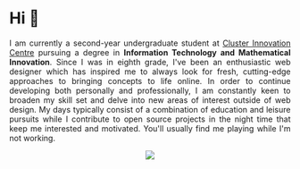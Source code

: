 <!--
  <p align="center">
    <img src="https://github.com/charvimehradu/charvimehradu/assets/121369234/068944dc-a456-4671-b538-f5d1a784ad71" alt="Charvi's Vision Board" height="400"/>
  </p>
-->


 <!--
 <h1 align="center">Jeremiah 29:11</h1>
-->

#       Hi 👋

<p align="justify">
  I am currently a second-year undergraduate student at <a href="https://cic.du.ac.in/">Cluster Innovation Centre</a>  pursuing a degree in <b>Information Technology and Mathematical Innovation</b>. Since I was in eighth grade, I've been an enthusiastic web designer which has inspired me to always look for fresh, cutting-edge approaches to bringing concepts to life online. In order to continue developing both personally and professionally, I am constantly keen to broaden my skill set and delve into new areas of interest outside of web design. My days typically consist of a combination of education and leisure pursuits while I contribute to open source projects in the night time that keep me interested and motivated. You'll usually find me playing while I'm not working.
</p>
  
<div align="center">
 <a href="https://git.io/streak-stats"><img src="https://streak-stats.demolab.com?user=charvimehradu&theme=dark"/></a>
</div>
 
